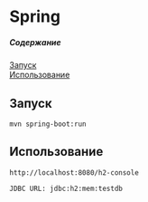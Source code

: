 # Spring

##### Содержание
[Запуск](#start)  
[Использование](#using)

<a name="start"><h2>Запуск</h2></a>

```no-highlight
mvn spring-boot:run
```

<a name="using"><h2>Использование</h2></a>

```no-highlight
http://localhost:8080/h2-console

JDBC URL: jdbc:h2:mem:testdb
```
